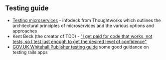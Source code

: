 ## Testing guide

- [Testing microservices](http://martinfowler.com/articles/microservice-testing/) - infodeck from Thoughtworks which outlines the architectural principles of microservices and the various options and approaches 
- Kent Beck (the creator of TDD) - ["I get paid for code that works, not tests, so I test just enough to get the desired level of confidence"](http://stackoverflow.com/questions/153234/how-deep-are-your-unit-tests/153565#153565)
- [GOV.UK Whitehall Publisher testing guide](https://github.com/alphagov/whitehall/blob/master/docs/testing.md) some good guidance on testing rails apps
